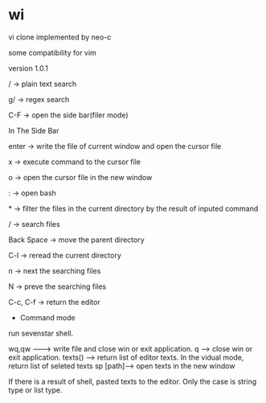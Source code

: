 # wi 

vi clone implemented by neo-c

some compatibility for vim

version 1.0.1

/ → plain text search

g/ → regex search

C-F → open the side bar(filer mode)

In The Side Bar

enter → write the file of current window and open the cursor file

x → execute command to the cursor file

o → open the cursor file in the new window

: → open bash

\* → filter the files in the current directory by the result of inputed command

/ → search files

Back Space → move the parent directory

C-l → reread the current directory

n → next the searching files

N → preve the searching files

C-c, C-f → return the editor

* Command mode

run sevenstar shell.

wq,qw ---> write file and close win or exit application.
q --> close win or exit application.
texts() --> return list<string> of editor texts. In the vidual mode, return list<string> of seleted texts
sp [path]--> open texts in the new window

If there is a result of shell, pasted texts to the editor. Only the case is string type or list<string> type.


